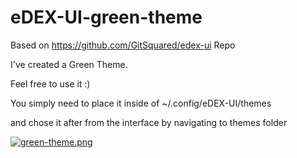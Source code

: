 # eDEX-UI-green-theme
Based on https://github.com/GitSquared/edex-ui Repo 

I've created a Green Theme.

Feel free to use it :) 

You simply need to place it inside of ~/.config/eDEX-UI/themes

and chose it after from the interface by navigating to themes folder

[![green-theme.png](https://i.postimg.cc/DyqyXcdq/green-theme.png)](https://postimg.cc/3dxTMmqR)
